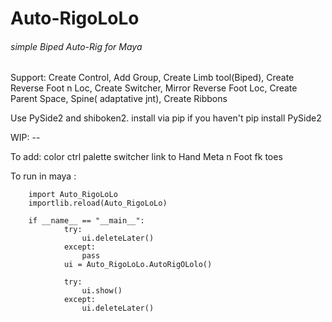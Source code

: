# Auto-RigoLoLo
###### simple Biped Auto-Rig for Maya 


Support: Create Control, Add Group, Create Limb tool(Biped), Create Reverse Foot n Loc,
        Create Switcher, Mirror Reverse Foot Loc, Create Parent Space, Spine( adaptative jnt), Create Ribbons

Use PySide2 and shiboken2. install via pip if you haven't
pip install PySide2 

WIP: --

To add: color ctrl palette
        switcher link to Hand Meta
                n Foot fk toes
            

To run in maya : 

        import Auto_RigoLoLo
        importlib.reload(Auto_RigoLoLo)

        if __name__ == "__main__":
                try:
                    ui.deleteLater()
                except:
                    pass
                ui = Auto_RigoLoLo.AutoRigOLolo()

                try:
                    ui.show()
                except:
                    ui.deleteLater()

